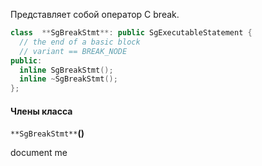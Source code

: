 Представляет собой оператор C break.

```cpp
class  **SgBreakStmt**: public SgExecutableStatement {
  // the end of a basic block
  // variant == BREAK_NODE 
public:
  inline SgBreakStmt();
  inline ~SgBreakStmt();
};
```

#### Члены класса

`**SgBreakStmt**`**()**

document me